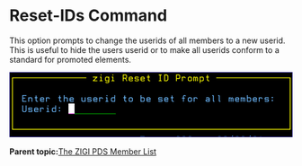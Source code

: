 # Reset-IDs Command

This option prompts to change the userids of all members to a new userid. This is useful to hide the users userid or to make all userids conform to a standard for promoted elements.

![](media/img(69).png)

**Parent topic:**[The ZIGI PDS Member List](zOS_ISPF_Git_Interface_Users_Guide_V3R0_the_zigi_pds_member_list.md)

